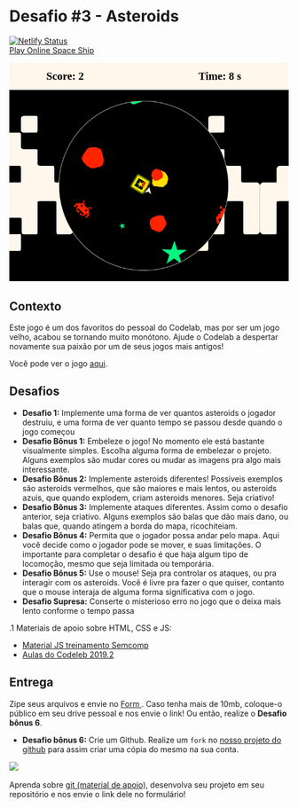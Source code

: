 # Desafio #3 - Asteroids

[![Netlify Status](https://api.netlify.com/api/v1/badges/f8a62ffc-48e9-4da1-9b06-38f400ce1aef/deploy-status)](https://quarenter01.netlify.app)</br>
<a href="https://quarenter01.netlify.app">Play Online Space Ship</a>

<img src="assets/demo.png">

## Contexto

Este jogo é um dos favoritos do pessoal do Codelab, mas por ser um jogo velho, acabou se tornando muito monótono. Ajude o Codelab a despertar novamente sua paixão por um de seus jogos mais antigos!

Você pode ver o jogo <a href="https://asteroids-codelab.netlify.app/">aqui</a>.

## Desafios

- **Desafio 1:** Implemente uma forma de ver quantos asteroids o jogador destruiu, e uma forma de ver quanto tempo se passou desde quando o jogo começou
- **Desafio Bônus 1:** Embeleze o jogo! No momento ele está bastante visualmente simples. Escolha alguma forma de embelezar o projeto. Alguns exemplos são mudar cores ou mudar as imagens pra algo mais interessante.
- **Desafio Bônus 2:** Implemente asteroids diferentes! Possiveis exemplos são asteroids vermelhos, que são maiores e mais lentos, ou asteroids azuis, que quando explodem, criam asteroids menores. Seja criativo!
- **Desafio Bônus 3:** Implemente ataques diferentes. Assim como o desafio anterior, seja criativo. Alguns exemplos são balas que dão mais dano, ou balas que, quando atingem a borda do mapa, ricochiteiam.
- **Desafio Bônus 4:** Permita que o jogador possa andar pelo mapa. Aqui você decide como o jogador pode se mover, e suas limitações. O importante para completar o desafio é que haja algum tipo de locomoção, mesmo que seja limitada ou temporária.
- **Desafio Bônus 5:** Use o mouse! Seja pra controlar os ataques, ou pra interagir com os asteroids. Você é livre pra fazer o que quiser, contanto que o mouse interaja de alguma forma significativa com o jogo.
- **Desafio Supresa:** Conserte o misterioso erro no jogo que o deixa mais lento conforme o tempo passa

.1 Materiais de apoio sobre HTML, CSS e JS:
  - <a href = 'https://ucl-sanca.xyz/Web-Development-Studies'>Material JS treinamento Semcomp</a>
  - <a href = 'https://ucl-sanca.xyz/aulas-codelab'> Aulas do Codeleb 2019.2 </a>
## Entrega
Zipe seus arquivos e envie no <a href = 'https://forms.gle/bCZRPDzRN2yLjjtB8'> Form </a>. Caso tenha mais de 10mb, coloque-o público em seu drive pessoal e nos envie o link! Ou então, realize o **Desafio bônus 6**.

- **Desafio bônus 6:** Crie um Github. Realize um `fork` no <a href = 'https://github.com/USPCodeLabSanca/desafios-quarentena'>nosso projeto do github</a> para assim criar uma cópia do mesmo na sua conta.


<img src = 'https://i.imgur.com/iVKebc7.png'>

Aprenda sobre <a href = 'https://www.youtube.com/watch?v=r9Kauz9B4i8'>git (material de apoio)</a>, desenvolva seu projeto em seu repositório e nos envie o link dele no formulário!


